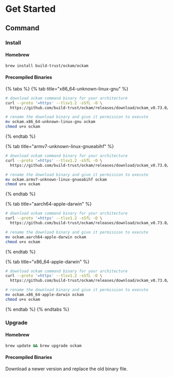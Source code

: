# Get Started

## Command

### Install

#### Homebrew

```bash
brew install build-trust/ockam/ockam
```

#### Precompiled Binaries

{% tabs %}
{% tab title="x86_64-unknown-linux-gnu" %}
```bash
# download ockam command binary for your architecture
curl --proto '=https' --tlsv1.2 -sSfL -O \
  https://github.com/build-trust/ockam/releases/download/ockam_v0.73.0/ockam.x86_64-unknown-linux-gnu

# rename the download binary and give it permission to execute
mv ockam.x86_64-unknown-linux-gnu ockam
chmod u+x ockam
```
{% endtab %}

{% tab title="armv7-unknown-linux-gnueabihf" %}
```bash
# download ockam command binary for your architecture
curl --proto '=https' --tlsv1.2 -sSfL -O \
  https://github.com/build-trust/ockam/releases/download/ockam_v0.73.0/ockam.armv7-unknown-linux-gnueabihf

# rename the download binary and give it permission to execute
mv ockam.armv7-unknown-linux-gnueabihf ockam
chmod u+x ockam
```
{% endtab %}

{% tab title="aarch64-apple-darwin" %}
```bash
# download ockam command binary for your architecture
curl --proto '=https' --tlsv1.2 -sSfL -O \
  https://github.com/build-trust/ockam/releases/download/ockam_v0.73.0/ockam.aarch64-apple-darwin

# rename the download binary and give it permission to execute
mv ockam.aarch64-apple-darwin ockam
chmod u+x ockam
```
{% endtab %}

{% tab title="x86_64-apple-darwin" %}
```bash
# download ockam command binary for your architecture
curl --proto '=https' --tlsv1.2 -sSfL -O \
  https://github.com/build-trust/ockam/releases/download/ockam_v0.73.0/ockam.x86_64-apple-darwin

# rename the download binary and give it permission to execute
mv ockam.x86_64-apple-darwin ockam
chmod u+x ockam
```
{% endtab %}
{% endtabs %}

### Upgrade&#x20;

#### Homebrew

```bash
brew update && brew upgrade ockam
```

#### Precompiled Binaries

Download a newer version and replace the old binary file.
